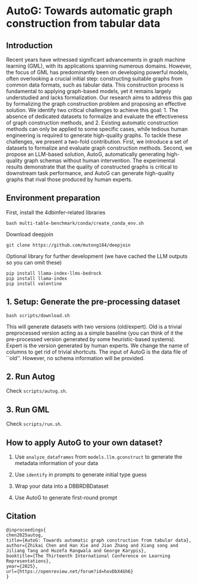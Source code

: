 # AutoG: Towards automatic graph construction from tabular data

## Introduction

Recent years have witnessed significant advancements in graph machine learning (GML), with its applications spanning numerous domains. However, the focus of GML has predominantly been on developing powerful models, often overlooking a crucial initial step: constructing suitable graphs from common data formats, such as tabular data. This construction process is fundamental to applying graph-based models, yet it remains largely understudied and lacks formalization. Our research aims to address this gap by formalizing the graph construction problem and proposing an effective solution. We identify two critical challenges to achieve this goal: 1. The absence of dedicated datasets to formalize and evaluate the effectiveness of graph construction methods, and 2. Existing automatic construction methods can only be applied to some specific cases, while tedious human engineering is required to generate high-quality graphs. To tackle these challenges, we present a two-fold contribution. First, we introduce a set of datasets to formalize and evaluate graph construction methods. Second, we propose an LLM-based solution, AutoG, automatically generating high-quality graph schemas without human intervention. The experimental results demonstrate that the quality of constructed graphs is critical to downstream task performance, and AutoG can generate high-quality graphs that rival those produced by human experts.

## Environment preparation

First, install the 4dbinfer-related libraries

```
bash multi-table-benchmark/conda/create_conda_env.sh
```

Download deepjoin

```
git clone https://github.com/mutong184/deepjoin
```

Optional library for further development (we have cached the LLM outputs so you can omit these)

```
pip install llama-index-llms-bedrock
pip install llama-index
pip install valentine
```


## 1. Setup: Generate the pre-processing dataset

```
bash scripts/download.sh
```

This will generate datasets with two versions (old/expert).
Old is a trivial preprocessed version acting as a simple baseline (you can think of it the pre-processed version generated by some heuristic-based systems).
Expert is the version generated by human experts. 
We change the name of columns to get rid of trivial shortcuts.
The input of AutoG is the data file of ``old''. However, no schema information will be provided. 

## 2. Run Autog

Check `scripts/autog.sh`.

## 3. Run GML

Check `scripts/run.sh`.

## How to apply AutoG to your own dataset?

1. Use `analyze_dataframes` from `models.llm.gconstruct` to generate the metadata information of your data

2. Use `identify` in prompts to generate initial type guess

3. Wrap your data into a DBBRDBDataset

4. Use AutoG to generate first-round prompt

## Citation

```
@inproceedings{
chen2025autog,
title={AutoG: Towards automatic graph construction from tabular data},
author={Zhikai Chen and Han Xie and Jian Zhang and Xiang song and Jiliang Tang and Huzefa Rangwala and George Karypis},
booktitle={The Thirteenth International Conference on Learning Representations},
year={2025},
url={https://openreview.net/forum?id=hovDbX4Gh6}
}
```




